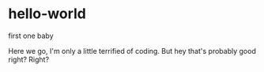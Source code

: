 # hello-world
first one baby




Here we go, I'm only a little terrified of coding.  But hey that's probably good right? Right?
